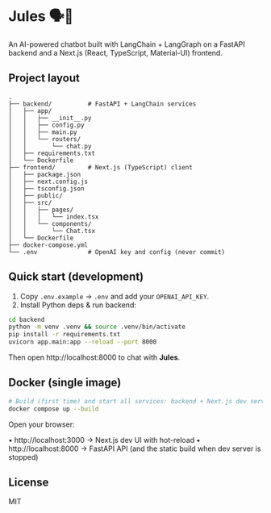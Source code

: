 # Jules 🗣️🤖

An AI-powered chatbot built with LangChain + LangGraph on a FastAPI backend and a Next.js (React, TypeScript, Material-UI) frontend.

## Project layout

```
.
├── backend/          # FastAPI + LangChain services
│   ├── app/
│   │   ├── __init__.py
│   │   ├── config.py
│   │   ├── main.py
│   │   └── routers/
│   │       └── chat.py
│   ├── requirements.txt
│   └── Dockerfile
├── frontend/         # Next.js (TypeScript) client
│   ├── package.json
│   ├── next.config.js
│   ├── tsconfig.json
│   ├── public/
│   ├── src/
│   │   ├── pages/
│   │   │   └── index.tsx
│   │   └── components/
│   │       └── Chat.tsx
│   └── Dockerfile
├── docker-compose.yml
└── .env              # OpenAI key and config (never commit)
```

## Quick start (development)

1. Copy `.env.example` → `.env` and add your `OPENAI_API_KEY`.
2. Install Python deps & run backend:

```bash
cd backend
python -m venv .venv && source .venv/bin/activate
pip install -r requirements.txt
uvicorn app.main:app --reload --port 8000
```

Then open http://localhost:8000 to chat with **Jules**.

## Docker (single image)

```bash
# Build (first time) and start all services: backend + Next.js dev server
docker compose up --build
```

Open your browser:

• http://localhost:3000  → Next.js dev UI with hot-reload
• http://localhost:8000  → FastAPI API (and the static build when dev server is stopped)

## License

MIT
